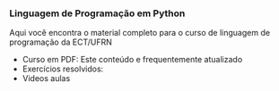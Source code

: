 ### Linguagem de Programação em Python

Aqui você encontra o material completo para o curso de linguagem de programação da ECT/UFRN

- Curso em PDF: Este conteúdo e frequentemente atualizado
- Exercícios resolvidos: 
- Videos aulas
